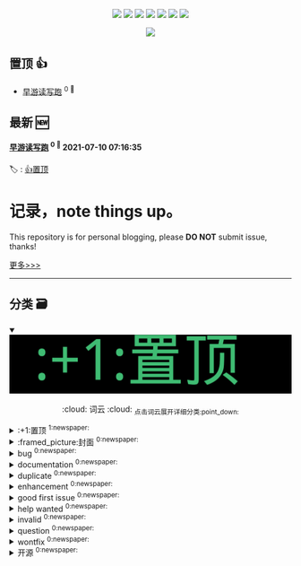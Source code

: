 

<p align='center'>
    <img src="https://badgen.net/badge/labels/12"/>
    <img src="https://badgen.net/github/issues/winningcn/ghiblog"/>
    <img src="https://badgen.net/badge/last-commit/2021-07-10 07:18:53"/>
    <img src="https://badgen.net/github/forks/winningcn/ghiblog"/>
    <img src="https://badgen.net/github/stars/winningcn/ghiblog"/>
    <img src="https://badgen.net/github/watchers/winningcn/ghiblog"/>
    <img src="https://badgen.net/github/release/winningcn/ghiblog"/>
</p>

<p align='center'>
    <a href="https://github.com/jwenjian/visitor-count-badge">
        <img src="https://visitor-badge.glitch.me/badge?page_id=jwenjian.ghiblog"/>
    </a>
</p>


## 置顶 :thumbsup: 
- [早游读写跑](https://github.com/winningcn/issuesblog/issues/3)  <sup>0 :speech_balloon:</sup>  	 
## 最新 :new: 

#### [早游读写跑](https://github.com/winningcn/issuesblog/issues/3) <sup>0 :speech_balloon:</sup> 	 2021-07-10 07:16:35

:label: : [:+1:置顶](https://github.com/winningcn/ghiblog/labels/%3A%2B1%3A%E7%BD%AE%E9%A1%B6)

记录，note things up。
====================
This repository is for personal blogging, please **DO NOT** submit issue, thanks!


[更多>>>](https://github.com/winningcn/issuesblog/issues/3)

---


## 分类  :card_file_box: 

<details open="open">
    <summary>
        <img src="assets/wordcloud.png" title="词云, 点击展开详细分类" alt="词云， 点击展开详细分类">
        <p align="center">:cloud: 词云 :cloud: <sub>点击词云展开详细分类:point_down: </sub></p>
    </summary>


<details>
<summary>:+1:置顶	<sup>1:newspaper:</sup></summary>

- [早游读写跑](https://github.com/winningcn/issuesblog/issues/3)  <sup>0 :speech_balloon:</sup>  	 


</details>

<details>
<summary>:framed_picture:封面	<sup>0:newspaper:</sup></summary>



</details>

<details>
<summary>bug	<sup>0:newspaper:</sup></summary>



</details>

<details>
<summary>documentation	<sup>0:newspaper:</sup></summary>



</details>

<details>
<summary>duplicate	<sup>0:newspaper:</sup></summary>



</details>

<details>
<summary>enhancement	<sup>0:newspaper:</sup></summary>



</details>

<details>
<summary>good first issue	<sup>0:newspaper:</sup></summary>



</details>

<details>
<summary>help wanted	<sup>0:newspaper:</sup></summary>



</details>

<details>
<summary>invalid	<sup>0:newspaper:</sup></summary>



</details>

<details>
<summary>question	<sup>0:newspaper:</sup></summary>



</details>

<details>
<summary>wontfix	<sup>0:newspaper:</sup></summary>



</details>

<details>
<summary>开源	<sup>0:newspaper:</sup></summary>



</details>


</details>    
